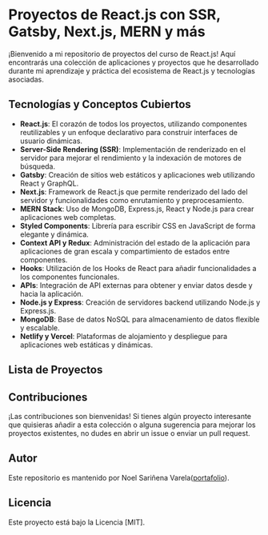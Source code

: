 # Proyectos de React.js con SSR, Gatsby, Next.js, MERN y más

¡Bienvenido a mi repositorio de proyectos del curso de React.js! Aquí encontrarás una colección de aplicaciones y proyectos que he desarrollado durante mi aprendizaje y práctica del ecosistema de React.js y tecnologías asociadas.

## Tecnologías y Conceptos Cubiertos

- **React.js**: El corazón de todos los proyectos, utilizando componentes reutilizables y un enfoque declarativo para construir interfaces de usuario dinámicas.
- **Server-Side Rendering (SSR)**: Implementación de renderizado en el servidor para mejorar el rendimiento y la indexación de motores de búsqueda.
- **Gatsby**: Creación de sitios web estáticos y aplicaciones web utilizando React y GraphQL.
- **Next.js**: Framework de React.js que permite renderizado del lado del servidor y funcionalidades como enrutamiento y preprocesamiento.
- **MERN Stack**: Uso de MongoDB, Express.js, React y Node.js para crear aplicaciones web completas.
- **Styled Components**: Librería para escribir CSS en JavaScript de forma elegante y dinámica.
- **Context API y Redux**: Administración del estado de la aplicación para aplicaciones de gran escala y compartimiento de estados entre componentes.
- **Hooks**: Utilización de los Hooks de React para añadir funcionalidades a los componentes funcionales.
- **APIs**: Integración de API externas para obtener y enviar datos desde y hacia la aplicación.
- **Node.js y Express**: Creación de servidores backend utilizando Node.js y Express.js.
- **MongoDB**: Base de datos NoSQL para almacenamiento de datos flexible y escalable.
- **Netlify y Vercel**: Plataformas de alojamiento y despliegue para aplicaciones web estáticas y dinámicas.

## Lista de Proyectos

<!--
1. **Proyecto 1 - Nombre del Proyecto**
   - Descripción breve del proyecto.
   - Tecnologías utilizadas: React.js, SSR, Gatsby, Styled Components, etc.
   - Enlace al repositorio y demo si está disponible.

2. **Proyecto 2 - Nombre del Proyecto**
   - Descripción breve del proyecto.
   - Tecnologías utilizadas: React.js, SSR, Next.js, Redux, etc.
   - Enlace al repositorio y demo si está disponible.

3. **Proyecto 3 - Nombre del Proyecto**
   - Descripción breve del proyecto.
   - Tecnologías utilizadas: MERN Stack, Hooks, Context API, etc.
   - Enlace al repositorio y demo si está disponible.
-->

## Contribuciones

¡Las contribuciones son bienvenidas! Si tienes algún proyecto interesante que quisieras añadir a esta colección o alguna sugerencia para mejorar los proyectos existentes, no dudes en abrir un issue o enviar un pull request.

## Autor

Este repositorio es mantenido por Noel Sariñena Varela(<a href="https://portafoliodenoel.netlify.app/">portafolio</a>).

## Licencia

Este proyecto está bajo la Licencia [MIT].
